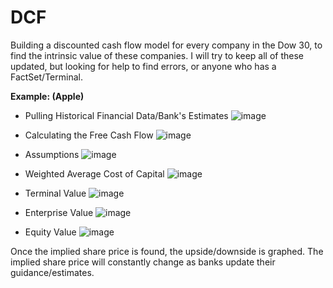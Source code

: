 # DCF
Building a discounted cash flow model for every company in the Dow 30, to find the intrinsic value of these companies. I will try to keep all of these updated, but looking for help to find errors, or anyone who has a FactSet/Terminal.

**Example: (Apple)**
- Pulling Historical Financial Data/Bank's Estimates
![image](https://user-images.githubusercontent.com/68554481/178504844-bb585f0a-468c-4c44-805f-07827defa241.png)

- Calculating the Free Cash Flow
![image](https://user-images.githubusercontent.com/68554481/178505061-38f16a6e-de68-45a9-812c-23ecb9897fcc.png)

- Assumptions
![image](https://user-images.githubusercontent.com/68554481/178505143-fea5ae5e-2d44-4752-b402-9a00af841a71.png)

- Weighted Average Cost of Capital
![image](https://user-images.githubusercontent.com/68554481/178505318-60beebe4-db26-4229-8a39-d87480ec9783.png)

- Terminal Value
![image](https://user-images.githubusercontent.com/68554481/178505374-799502a0-de2b-4c5c-8ecc-75bcf9a7de9a.png)

- Enterprise Value
![image](https://user-images.githubusercontent.com/68554481/178505441-3ba4361e-57ca-46c5-b2b1-eb2f85b36327.png)

- Equity Value
![image](https://user-images.githubusercontent.com/68554481/178505502-35aecd42-eb1f-463c-b1b5-c0e9f4810afd.png)

Once the implied share price is found, the upside/downside is graphed. The implied share price will constantly change as banks update their guidance/estimates.
